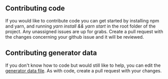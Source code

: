 ## Contributing code
If you would like to contribute code you can get started by installing npm and yarn, and running *yarn install && yarn start* in the root folder of the project. Any unassigned issues are up for grabs. Create a pull request with the changes concerning your github issue and it will be reviewed. 

## Contributing generator data
If you don't know how to code but would still like to help, you can edit the [generator data file](https://github.com/Durtur/Dungeoneer/blob/master/data/generators/names.json). As with code, create a pull request with your changes. 
